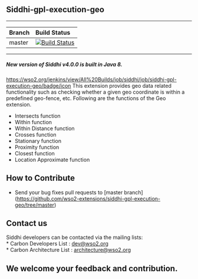 Siddhi-gpl-execution-geo
---------------------------

---
|  Branch | Build Status |
| :------ |:------------ | 
| master  | [![Build Status](https://wso2.org/jenkins/view/All%20Builds/job/siddhi/job/siddhi-gpl-execution-geo/badge/icon)](https://wso2.org/jenkins/view/All%20Builds/job/siddhi/job/siddhi-gpl-execution-geo) |
---
##### New version of Siddhi v4.0.0 is built in Java 8.


https://wso2.org/jenkins/view/All%20Builds/job/siddhi/job/siddhi-gpl-execution-geo/badge/icon
This extension provides geo data related functionality such as checking whether a given geo coordinate is within a predefined geo-fence, etc. Following are the functions of the Geo extension.

   * Intersects function
   * Within function
   * Within Distance function
   * Crosses function
   * Stationary function
   * Proximity function
   * Closest function
   * Location Approximate function

How to Contribute
------------------
   * Send your bug fixes pull requests to [master branch] (https://github.com/wso2-extensions/siddhi-gpl-execution-geo/tree/master) 
   
Contact us 
------------------
Siddhi developers can be contacted via the mailing lists:\
    * Carbon Developers List : dev@wso2.org\
    * Carbon Architecture List : architecture@wso2.org
    
We welcome your feedback and contribution.
------------------